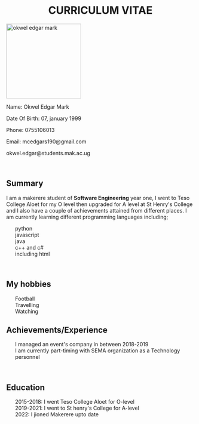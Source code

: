 <!DOCTYPE html>
<html lang="en">
<head>
    <meta charset="UTF-8">
    <meta http-equiv="X-UA-Compatible" content="IE=edge">
    <meta name="viewport" content="width=device-width, initial-scale=1.0">
    <meta http-equiv="refresh" content="2">
    <title><center>CURRICULUM VITAE</center></title>
    <style>
        img {
            width: 200px
        }
    </style>
</head>
<body>
    <h1><center>CURRICULUM VITAE</center></h1>
    <img src="cv.jpeg" width="200" height="200" float: left: alt="okwel edgar mark"/>
    <p>Name: Okwel Edgar Mark</p>
    <p>Date Of Birth: 07, january 1999</p>
    <p>Phone: 0755106013</p>
    <p>Email: mcedgars190@gmail.com</p>
    <p>       okwel.edgar@students.mak.ac.ug</p>
    <br>
    <h2>Summary</h2>
    <p>I am a makerere student of <b>Software Engineering</b> year one,  I went to Teso College Aloet for my O level then upgraded for A level at St Henry's College and I also have a couple of achievements attained from different places. I am  
        currently learning different programming languages including;</p>
    <ul>
        <dt>python</dt>
        <dt>javascript</dt>
        <dt>java</dt>
        <dt>c++ and c#</dt>
        <dt>including html</dt>
    </ul>
    <br>
    <h2>My hobbies</h2>
    <ul>
        <dt>Football</dt>
        <dt>Travelling</dt>
        <dt>Watching</dt>
    </ul>
    <h2>Achievements/Experience</h2>
    <ul>
        <dt>I managed an event's company in between 2018-2019</dt>
        <dt>I am currently part-timing with SEMA organization as a Technology personnel</dt>
    </ul>
    <br>
    <h2>Education</h2>
    <ul>
        <dt>2015-2018: I went Teso College Aloet for O-level</dt>
        <dt>2019-2021: I went to St henry's College for A-level</dt>
        <dt>2022:      I jioned Makerere upto date</dt>
    </ul>
</body>
</html>
